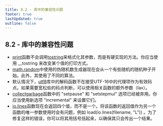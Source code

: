 ```yaml
---
title: 8.2 - 库中的兼容性问题
footer: true
lastUpdated: true
outline: false
---
```

## 8.2 - 库中的兼容性问题
* [print](/6.1#print)函数不会调用[tostring](/6.1#tostring)来格式化其参数，而是有硬实现的方法。你应当使用 __tostring 来改变某个值的打印方式。
* [math.random](/6.7#math.random)中使用的伪随机数生成器现在会从一个有些随机的随机种子开始。此外，其使用了不同的算法。
* 默认情况下，[utf8](/6.5)库中的解码函数不在接受UTF-16中的代理项作为有效码点。如果需要宽松些的码点判断，可以使用相关函数的额外参数（lax）。
* [collectgarbage](/6.1#collectgarbage)函数中的 "setpause" 和 "setstepmul" 选项已经被弃用。你应当使用新选项 "incremental" 来设置它们。
* [io.lines](/6.8#io.lines)函数现在会返回四个值，而不是一个。将该函数的返回值作为另一个函数的唯一参数使用时会有问题，例如 load(io.lines(filename, "L")) 。为了修复这样的错误，你可以将其用括号括起来，以确保其只会传出一个结果。